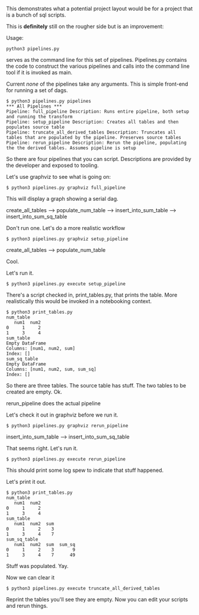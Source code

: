 This demonstrates what a potential project layout would be for a project that is a bunch of sql scripts.

This is **definitely** still on the rougher side but is an improvement:

Usage:

```
python3 pipelines.py
```

serves as the command line for this set of pipelines. Pipelines.py contains the code to construct the
various pipelines and calls into the command line tool if it is invoked as main.

Current _none_ of the pipelines take any arguments. This is simple front-end for running a set of dags.

```
$ python3 pipelines.py pipelines
*** All Pipelines ***
Pipeline: full_pipeline Description: Runs entire pipeline, both setup and running the transform
Pipeline: setup_pipeline Description: Creates all tables and then populates source table
Pipeline: truncate_all_derived_tables Description: Truncates all tables that are populated by the pipeline. Preserves source tables
Pipeline: rerun_pipeline Description: Rerun the pipeline, populating the the derived tables. Assumes pipeline is setup
```

So there are four pipelines that you can script. Descriptions are provided by the developer and exposed to tooling.

Let's use graphviz to see what is going on:

```
$ python3 pipelines.py graphviz full_pipeline
```

This will display a graph showing a serial dag.

create_all_tables --> populate_num_table --> insert_into_sum_table --> insert_into_sum_sq_table

Don't run one. Let's do a more realistic workflow

```
$ python3 pipelines.py graphviz setup_pipeline
```

create_all_tables --> populate_num_table

Cool.

Let's run it.

```
$ python3 pipelines.py execute setup_pipeline
```

There's a script checked in, print_tables.py, that prints the table. More realistically this would be invoked in a notebooking context.

```
$ python3 print_tables.py
num_table
   num1  num2
0     1     2
1     3     4
sum_table
Empty DataFrame
Columns: [num1, num2, sum]
Index: []
sum_sq_table
Empty DataFrame
Columns: [num1, num2, sum, sum_sq]
Index: []
```

So there are three tables. The source table has stuff. The two tables to be created are empty. Ok.

rerun_pipeline does the actual pipeline

Let's check it out in graphviz before we run it.

```
$ python3 pipelines.py graphviz rerun_pipeline
```

insert_into_sum_table --> insert_into_sum_sq_table

That seems right. Let's run it.

```
$ python3 pipelines.py execute rerun_pipeline
```

This should print some log spew to indicate that stuff happened.

Let's print it out.

```
$ python3 print_tables.py
num_table
   num1  num2
0     1     2
1     3     4
sum_table
   num1  num2  sum
0     1     2    3
1     3     4    7
sum_sq_table
   num1  num2  sum  sum_sq
0     1     2    3       9
1     3     4    7      49
```

Stuff was populated. Yay.

Now we can clear it

```
$ python3 pipelines.py execute truncate_all_derived_tables
```

Reprint the tables you'll see they are empty. Now you can edit your scripts and rerun things.
